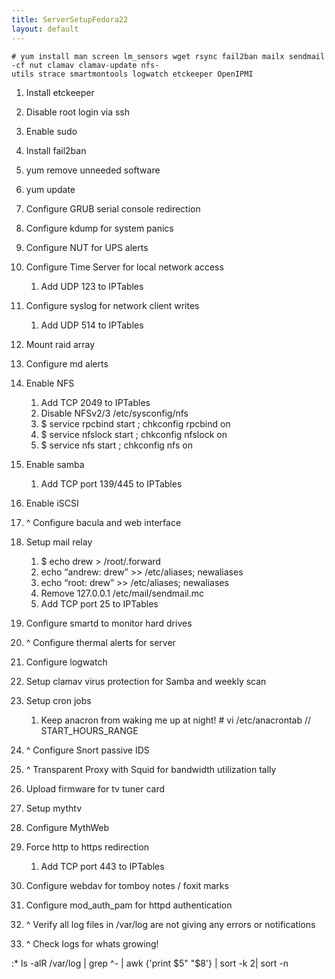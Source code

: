 ```yaml
---
title: ServerSetupFedora22
layout: default
---
```


`# yum install man screen lm_sensors wget rsync fail2ban mailx sendmail-cf nut clamav clamav-update nfs-utils strace smartmontools logwatch etckeeper OpenIPMI`

1.  Install etckeeper
2.  Disable root login via ssh
3.  Enable sudo
4.  Install fail2ban
5.  yum remove unneeded software
6.  yum update  
      
7.  Configure GRUB serial console redirection
8.  Configure kdump for system panics
9.  Configure NUT for UPS alerts
10. Configure Time Server for local network access
    1.  Add UDP 123 to IPTables
11. Configure syslog for network client writes
    1.  Add UDP 514 to IPTables  
          
12. Mount raid array
13. Configure md alerts
14. Enable NFS
    1.  Add TCP 2049 to IPTables
    2.  Disable NFSv2/3 /etc/sysconfig/nfs
    3.  $ service rpcbind start ; chkconfig rpcbind on
    4.  $ service nfslock start ; chkconfig nfslock on
    5.  $ service nfs start ; chkconfig nfs on
15. Enable samba
    1.  Add TCP port 139/445 to IPTables
16. Enable iSCSI
17. ^ Configure bacula and web interface  
      
18. Setup mail relay
    1.  $ echo drew &gt; /root/.forward
    2.  echo “andrew: drew” &gt;&gt; /etc/aliases; newaliases
    3.  echo “root: drew” &gt;&gt; /etc/aliases; newaliases
    4.  Remove 127.0.0.1 /etc/mail/sendmail.mc
    5.  Add TCP port 25 to IPTables
19. Configure smartd to monitor hard drives
20. ^ Configure thermal alerts for server
21. Configure logwatch
22. Setup clamav virus protection for Samba and weekly scan  
      
23. Setup cron jobs
    1.  Keep anacron from waking me up at night! \# vi /etc/anacrontab
        // START\_HOURS\_RANGE  
          
24. ^ Configure Snort passive IDS
25. ^ Transparent Proxy with Squid for bandwidth utilization tally  
      
26. Upload firmware for tv tuner card
27. Setup mythtv
28. Configure MythWeb
29. Force http to https redirection
    1.  Add TCP port 443 to IPTables
30. Configure webdav for tomboy notes / foxit marks
31. Configure mod\_auth\_pam for httpd authentication  
      
32. ^ Verify all log files in /var/log are not giving any errors or
    notifications
33. ^ Check logs for whats growing!

:\* ls -alR /var/log | grep ^- | awk {'print $5" "$8'} | sort -k 2| sort
-n
